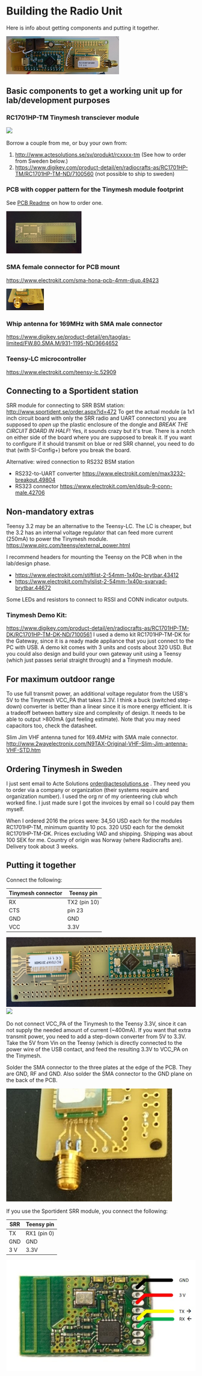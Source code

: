 # Building the Radio Unit
Here is info about getting components and putting it together.

<img src="./docs/RadioUnitMounted1.jpg" width="300">

## Basic components to get a working unit up for lab/development purposes

### RC1701HP-TM	Tinymesh transciever module
<img src="https://radiocrafts.com/wp-content/uploads/2016/08/Produkt2_300dpi_3x2inch-1.jpg" width="100">

Borrow a couple from me, or buy your own from:
1. http://www.actesolutions.se/sv/produkt/rcxxxx-tm (See how to order from Sweden below.)
2. https://www.digikey.com/product-detail/en/radiocrafts-as/RC1701HP-TM/RC1701HP-TM-ND/7100560 (not possible to ship to sweden)

### PCB with copper pattern for the Tinymesh module footprint
See [PCB Readme](./PCB/README.md) on how to order one.

<img src="./docs/PCB.JPG" width="200">

### SMA female connector for PCB mount
https://www.electrokit.com/sma-hona-pcb-4mm-djup.49423

<img src="./docs/RadioUnitAntennaConnector2.jpg" width="100">

### Whip antenna for 169MHz with SMA male connector 
https://www.digikey.se/product-detail/en/taoglas-limited/FW.80.SMA.M/931-1195-ND/3664652

### Teensy-LC microcontroller
https://www.electrokit.com/teensy-lc.52909

## Connecting to a Sportident station

SRR module for connecting to SRR BSM station: 
http://www.sportident.se/order.aspx?id=472
To get the actual module (a 1x1 inch circuit board with only the SRR radio and UART connectors) you are supposed to *open up* the plastic enclosure of the dongle and *BREAK THE CIRCUIT BOARD IN HALF*! Yes, it sounds crazy but it's true. There is a notch on either side of the board where you are supposed to break it. If you want to configure if it should transmit on blue or red SRR channel, you need to do that (with SI-Config+) before you break the board.

Alternative: wired connection to RS232 BSM station
- RS232-to-UART converter
https://www.electrokit.com/en/max3232-breakout.49804
- RS323 connector
https://www.electrokit.com/en/dsub-9-conn-male.42706


## Non-mandatory extras
Teensy 3.2 may be an alternative to the Teensy-LC. The LC is cheaper, but the 3.2 has an internal voltage regulator that can feed more current (250mA) to power the Tinymesh module.
https://www.pjrc.com/teensy/external_power.html

I recommend headers for mounting the Teensy on the PCB when in the lab/design phase.
- https://www.electrokit.com/stiftlist-2-54mm-1x40p-brytbar.43412
- https://www.electrokit.com/hylslist-2-54mm-1x40p-svarvad-brytbar.44672

Some LEDs and resistors to connect to RSSI and CONN indicator outputs.

### Tinymesh Demo Kit:
https://www.digikey.com/product-detail/en/radiocrafts-as/RC1701HP-TM-DK/RC1701HP-TM-DK-ND/7100561 
I used a demo kit RC1701HP-TM-DK for the Gateway, since it is a ready made appliance that you just connect to the PC with USB. A demo kit comes with 3 units and costs about 320 USD. But you could also design and build your own gateway unit using a Teensy (which just passes serial straight through) and a Tinymesh module. 

## For maximum outdoor range
To use full transmit power, an additional voltage regulator from the USB's 5V to the Tinymesh VCC_PA that takes 3.3V. I think a buck (switched step-down) converter is better than a linear since it is more energy efficient. It is a tradeoff between battery size and complexity of design. It needs to be able to output >800mA (gut feeling estimate). Note that you may need capacitors too, check the datasheet.

Slim Jim VHF antenna tuned for 169.4MHz with SMA male connector.
http://www.2wayelectronix.com/N9TAX-Original-VHF-Slim-Jim-antenna-VHF-STD.htm

## Ordering Tinymesh in Sweden

I just sent email to Acte Solutions order@actesolutions.se .
They need you to order via a company or organization (their systems require and organization number). I used the org nr of my orienteering club whch worked fine. I just made sure I got the invoices by email so I could pay them myself.

When I ordered 2016 the prices were:
34,50 USD each for the modules RC1701HP-TM, minimum quantity 10 pcs.
320 USD each for the demokit RC1701HP-TM-DK.
Prices excluding VAD and shipping. Shipping was about 100 SEK for me. Country of origin was Norway (where Radiocrafts are).
Delivery took about 3 weeks.


## Putting it together
Connect the following:

| Tinymesh connector | Teensy pin |
| --- | --- |
| RX | TX2 (pin 10) |
| CTS | pin 23 |
| GND | GND |
| VCC | 3.3V |

<img src="./docs/RadioUnitPinouts.jpg">

<img src="https://www.pjrc.com/teensy/teensylc_front_pinout.png" width="300">

Do not connect VCC_PA of the Tinymesh to the Teensy 3.3V, since it can not supply the needed amount of current (~400mA). If you want that extra transmit power, you need to add a step-down converter from 5V to 3.3V. Take the 5V from Vin on the Teensy (which is directly connected to the power wire of the USB contact, and feed the resulting 3.3V to VCC_PA on the Tinymesh.

Solder the SMA connector to the three plates at the edge of the PCB. They are GND, RF and GND. Also solder the SMA connector to the GND plane on the back of the PCB.

<img src="./docs/RadioUnitAntennaConnector1.jpg" >

If you use the Sportident SRR module, you connect the following:

| SRR | Teensy pin |
| --- | --- |
| TX | RX1 (pin 0) |
| GND | GND |
| 3 V | 3.3V |

![srr pinout](../docs/SRR-pinout.jpg)
